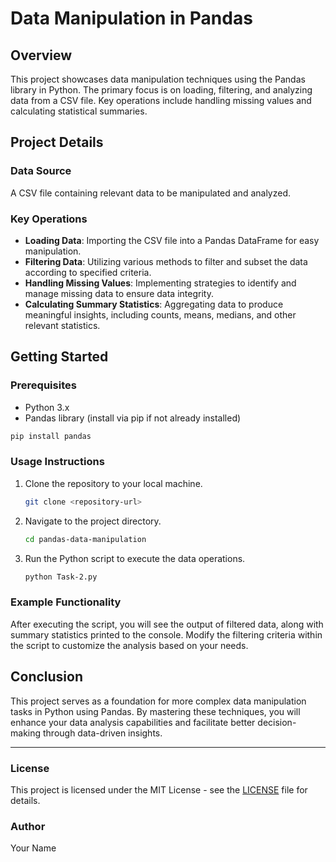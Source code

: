 # Data Manipulation in Pandas

## Overview
This project showcases data manipulation techniques using the Pandas library in Python. The primary focus is on loading, filtering, and analyzing data from a CSV file. Key operations include handling missing values and calculating statistical summaries.

## Project Details

### Data Source
A CSV file containing relevant data to be manipulated and analyzed.

### Key Operations
- **Loading Data**: Importing the CSV file into a Pandas DataFrame for easy manipulation.
- **Filtering Data**: Utilizing various methods to filter and subset the data according to specified criteria.
- **Handling Missing Values**: Implementing strategies to identify and manage missing data to ensure data integrity.
- **Calculating Summary Statistics**: Aggregating data to produce meaningful insights, including counts, means, medians, and other relevant statistics.

## Getting Started

### Prerequisites
- Python 3.x
- Pandas library (install via pip if not already installed)

```bash
pip install pandas
```

### Usage Instructions
1. Clone the repository to your local machine.

   ```bash
   git clone <repository-url>
   ```

2. Navigate to the project directory.

   ```bash
   cd pandas-data-manipulation
   ```

3. Run the Python script to execute the data operations.

   ```bash
   python Task-2.py
   ```

### Example Functionality
After executing the script, you will see the output of filtered data, along with summary statistics printed to the console. Modify the filtering criteria within the script to customize the analysis based on your needs.

## Conclusion
This project serves as a foundation for more complex data manipulation tasks in Python using Pandas. By mastering these techniques, you will enhance your data analysis capabilities and facilitate better decision-making through data-driven insights.

---

### License
This project is licensed under the MIT License - see the [LICENSE](LICENSE) file for details.

### Author
Your Name
